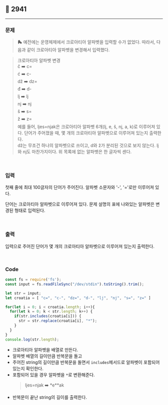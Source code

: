 ## 📮 2941
---

### 문제
> **🛼** 예전에는 운영체제에서 크로아티아 알파벳을 입력할 수가 없었다. 따라서, 다음과 같이 크로아티아 알파벳을 변경해서 입력했다.   

> 크로아티아 알파벳	변경   
č	➡️ c=   
ć	➡️ c-   
dž ➡️	dz=   
đ ➡️ d-   
lj ➡️ lj   
nj ➡️ nj   
š ➡️ s=   
ž ➡️ z=   
예를 들어, ljes=njak은 크로아티아 알파벳 6개(lj, e, š, nj, a, k)로 이루어져 있다. 단어가 주어졌을 때, 몇 개의 크로아티아 알파벳으로 이루어져 있는지 출력한다.   
> dž는 무조건 하나의 알파벳으로 쓰이고, d와 ž가 분리된 것으로 보지 않는다. lj와 nj도 마찬가지이다. 위 목록에 없는 알파벳은 한 글자씩 센다.

<br />

### 입력
첫째 줄에 최대 100글자의 단어가 주어진다. 알파벳 소문자와 '-', '='로만 이루어져 있다.

단어는 크로아티아 알파벳으로 이루어져 있다. 문제 설명의 표에 나와있는 알파벳은 변경된 형태로 입력된다.

<br />

### 출력
입력으로 주어진 단어가 몇 개의 크로아티아 알파벳으로 이루어져 있는지 출력한다.

<br />

### Code
```javascript
const fs = require('fs');
const input = fs.readFileSync("/dev/stdin").toString().trim();

let str = input;
let croatia = [ "c=", "c-", "dz=", "d-", "lj", "nj", "s=", "z=" ]

for(let i = 0; i < croatia.length; i++){
  for(let k = 0; k < str.length; k++) {
    if(str.includes(croatia[i])) {
      str = str.replace(croatia[i], "*");
    }
  }
}
console.log(str.length);
```
* 크로아티아 알파벳을 배열로 만든다. 
* 알파벳 배열의 길이만큼 반복문을 돌고
* 주어진 string의 길이만큼 반복문을 돌면서 `includes`메서드로 알파벳이 포함되어 있는지 확인한다. 
* 포함되어 있을 경우 알파벳을 `*`로 변환해준다. 
    > ljes=njak ➡️ *e**ak
* 반복문이 끝난 string의 길이를 출력한다. 

<br />

